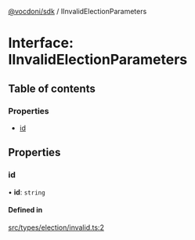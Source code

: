 [@vocdoni/sdk](/sdk) / IInvalidElectionParameters

# Interface: IInvalidElectionParameters

## Table of contents

### Properties

- [id](IInvalidElectionParameters#id)

## Properties

### id

• **id**: `string`

#### Defined in

[src/types/election/invalid.ts:2](https://github.com/vocdoni/vocdoni-sdk/blob/179c92b4cecfec787d968dc02b519f64ee15c5d3/src/types/election/invalid.ts#L2)
